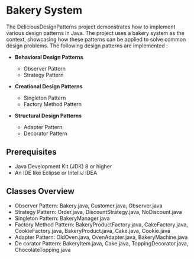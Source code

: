 # Bakery System

The DeliciousDesignPatterns project demonstrates how to implement various design patterns in Java. The project uses a bakery system as the context, showcasing how these patterns can be applied to solve common design problems. The following design patterns are implemented :


- **Behavioral Design Patterns**
  - Observer Pattern
  - Strategy Pattern

- **Creational Design Patterns**
  - Singleton Pattern
  - Factory Method Pattern

- **Structural Design Patterns**
  - Adapter Pattern
  - Decorator Pattern


## Prerequisites

- Java Development Kit (JDK) 8 or higher
- An IDE like Eclipse or IntelliJ IDEA


## Classes Overview

- Observer Pattern: Bakery.java, Customer.java, Observer.java
- Strategy Pattern: Order.java, DiscountStrategy.java, NoDiscount.java
- Singleton Pattern: BakeryManager.java
- Factory Method Pattern: BakeryProductFactory.java, CakeFactory.java, CookieFactory.java, BakeryProduct.java, Cake.java, Cookie.java
- Adapter Pattern: OldOven.java, OvenAdapter.java, BakeryMachine.java
- De corator Pattern: BakeryItem.java, Cake.java, ToppingDecorator.java, ChocolateTopping.java

